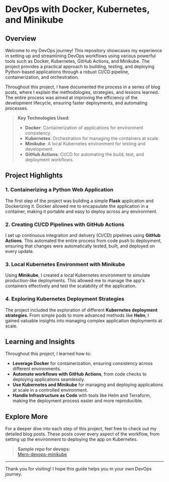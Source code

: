 # DevOps with Docker, Kubernetes, and Minikube

## Overview

Welcome to my DevOps journey! This repository showcases my experience in setting up and streamlining DevOps workflows using various powerful tools such as Docker, Kubernetes, GitHub Actions, and Minikube. The project provides a practical approach to building, testing, and deploying Python-based applications through a robust CI/CD pipeline, containerization, and orchestration.

Throughout this project, I have documented the process in a series of blog posts, where I explain the methodologies, strategies, and lessons learned. The entire process was aimed at improving the efficiency of the development lifecycle, ensuring faster deployments, and automating processes.

> **Key Technologies Used:**
> - **Docker**: Containerization of applications for environment consistency.
> - **Kubernetes**: Orchestration for managing the containers at scale.
> - **Minikube**: A local Kubernetes environment for testing and development.
> - **GitHub Actions**: CI/CD for automating the build, test, and deployment workflows.

## Project Highlights

### 1. **Containerizing a Python Web Application**

   The first step of the project was building a simple **Flask** application and Dockerizing it. Docker allowed me to encapsulate the application in a container, making it portable and easy to deploy across any environment.


### 2. **Creating CI/CD Pipelines with GitHub Actions**

   I set up continuous integration and delivery (CI/CD) pipelines using **GitHub Actions**. This automated the entire process from code push to deployment, ensuring that changes were automatically tested, built, and deployed on every update.



### 3. **Local Kubernetes Environment with Minikube**

   Using **Minikube**, I created a local Kubernetes environment to simulate production-like deployments. This allowed me to manage the app's containers effectively and test the scalability of the application.


### 4. **Exploring Kubernetes Deployment Strategies**

   The project included the exploration of different **Kubernetes deployment strategies**. From simple pods to more advanced methods like **Helm**, I gained valuable insights into managing complex application deployments at scale.



## Learning and Insights

Throughout this project, I learned how to:
- **Leverage Docker** for containerization, ensuring consistency across different environments.
- **Automate workflows with GitHub Actions**, from code checks to deploying applications seamlessly.
- **Use Kubernetes and Minikube** for managing and deploying applications at scale in a controlled environment.
- **Handle Infrastructure as Code** with tools like Helm and Terraform, making the deployment process easier and more reproducible.

## Explore More

For a deeper dive into each step of this project, feel free to check out my detailed blog posts. These posts cover every aspect of the workflow, from setting up the environment to deploying the app on Kubernetes.

> **Sample repo for devops:**  
> [Mern-devops-minikube](https://github.com/hak2979/Mern-devops-minkube)

---

Thank you for visiting! I hope this guide helps you in your own DevOps journey.

